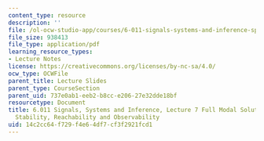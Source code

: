 ```yaml
---
content_type: resource
description: ''
file: /ol-ocw-studio-app/courses/6-011-signals-systems-and-inference-spring-2018/14c2cc64f729f4e64df7cf3f2921fcd1_MIT6_011S18lec7.pdf
file_size: 938413
file_type: application/pdf
learning_resource_types:
- Lecture Notes
license: https://creativecommons.org/licenses/by-nc-sa/4.0/
ocw_type: OCWFile
parent_title: Lecture Slides
parent_type: CourseSection
parent_uid: 737e0ab1-eeb2-b8cc-e206-27e32dde18bf
resourcetype: Document
title: 6.011 Signals, Systems and Inference, Lecture 7 Full Modal Solution, Asymptotic
  Stability, Reachability and Observability
uid: 14c2cc64-f729-f4e6-4df7-cf3f2921fcd1
---
```

